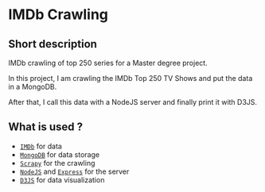 # IMDb Crawling

Short description
-----------------

IMDb crawling of top 250 series for a Master degree project. 

In this project, I am crawling the IMDb Top 250 TV Shows and put the data in a MongoDB.

After that, I call this data with a NodeJS server and finally print it with D3JS.

What is used ?
-----------------
* [`IMDb`](http://www.imdb.com) for data
* [`MongoDB`](https://www.mongodb.com/) for data storage
* [`Scrapy`](https://scrapy.org/) for the crawling
* [`NodeJS`](https://nodejs.org/en/) and [`Express`](http://expressjs.com/) for the server
* [`D3JS`](https://d3js.org/) for data visualization
